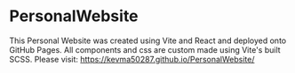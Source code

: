 # PersonalWebsite

This Personal Website was created using Vite and React and deployed onto GitHub Pages. All components and css are custom made using Vite's built SCSS. Please visit: https://kevma50287.github.io/PersonalWebsite/